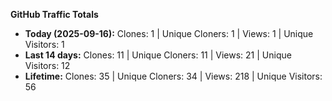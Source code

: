
**GitHub Traffic Totals**

- **Today (2025-09-16):** Clones: 1 | Unique Cloners: 1 | Views: 1 | Unique Visitors: 1
- **Last 14 days:** Clones: 11 | Unique Cloners: 11 | Views: 21 | Unique Visitors: 12
- **Lifetime:** Clones: 35 | Unique Cloners: 34 | Views: 218 | Unique Visitors: 56
